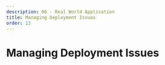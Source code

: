 ```yaml
---
description: 06 - Real World Application
title: Managing Deployment Issues
order: 13
---
```


# Managing Deployment Issues
<!-- 
In this section, we discuss module deployment-related issues and some methods for resolving them. We've already learned that only the Liferay web application itself is deployed to and managed by the Java application server. All Liferay applications run in a Liferay-embedded OSGi container, and that's why resolving module deployment issues typically involves Gogo Shell.

## Deploying Modules Overview

There are multiple ways to deploy and undeploy Liferay modules. Understanding these methods is essential in troubleshooting, as the changes they make in the file system depend on the method. 

## Autodeploy

Autodeploy is the default method of deploying modules to Liferay. You copy the module JAR or legacy WAR into the autodeploy folder, and it gets automatically deployed to the OSGi container. 

By default, the autodeploy folder is `LIFERAY_HOME/deploy`, but it can be configured with `auto.deploy` prefixed settings in the  [portal properties](https://github.com/liferay/liferay-portal/blob/7.2.x/portal-impl/src/portal.properties). 

When a module JAR is read from the autodeploy folder, several things happen in the file system:

* JAR is copied to `LIFERAY_HOME/osgi/modules`.
* JSPs are compiled to `LIFERAY_HOME/work`.
* Runtime state is copied to `LIFERAY_HOME/osgi/state`.
* When using Tomcat, static resources are cached in:
	* `TOMCAT_HOME/work`
	* `TOMCAT_HOME/temp`

It's worth noticing that while the autodeploy method copies the module JARs to `LIFERAY_HOME/osgi/modules`, not all the deployment methods do that, and for the OSGi container runtime, it's not even needed: bytecode in `LIFERAY_HOME/osgi/state` is from where the OSGi container uses the module, and you shouldn't ever edit contents of that folder runtime. If you delete the module JAR in the modules folder, the module will get undeployed.

> Note that the autodeploy mechanism is not cluster-aware; modules deployed to a node's autodeploy folder are deployed only to that node.

## Deploying from the Control Panel

In scenarios where autodeploy folder access is restricted, custom modules can also be deployed from the Control Panel. This method still uses the autodeploy folder internally, meaning that module JARS will also be copied to the `LIFERAY_HOME/osgi/modules` folder:

<img src="../images/deploy-from-control-panel.png" style="max-height:100%"/>

## Deploying from the Gogo Shell

Modules can be installed from within the Gogo Shell directly using the standard Felix Shell commands:

```bash{7}
Trying 127.0.0.1...
Connected to localhost.
Escape character is '^]'.
____________________________
Welcome to Apache Felix Gogo

g! install file:/opt/install/com.liferay.training.bundle-1.0.jar
Bundle ID: 961
```

A few things should be noticed with this method:

* This method doesn't start the bundle automatically.
* The module JAR is not copied to `LIFERAY_HOME/osgi/modules`. 

## Deploying in Dev Studio

When you deploy the modules in Liferay IDE using hot deploy, the autodeploy folder is not used. This method copies the compiled bytecode directly to `LIFERAY_HOME/osgi/state/BUNDLE_ID`.

## Deploying Using Blade

Modules can be deployed using the Blade CLI. This method detects the running JVM automatically, building and deploying the module directly to `LIFERAY_HOME/osgi/state/BUNDLE_ID`. This method can only be used for JARS and not for legacy WARS:

```bash
liferay@liferay$ blade deploy
```

There are some advantages in using this method in your development environment. When run in the folder hierarchy, this command can deploy all the modules in the subdirectories too. The `blade watch` command is useful if you want to use the "hot deploy" feature directly from the _Command Line_. This command watches changes in the source folder and deploys changes automatically:

```bash
liferay@liferay$ blade deploy -w
```

<br />

## Deploying Using the Gradle Wrapper Script

This method is meant to be used with Liferay Workspace with a Tomcat bundle. It tries to copy the compiled module JAR into `WORKSPACE_DIR/bundles/osgi/modules`:

```bash
liferay@liferay$ ./gradlew -w
```

## Deploying Java EE Style WAR Modules

Liferay supports deploying legacy Java EE WAR-style web applications into the OSGi Container. When a WAR file is copied to the autodeploy folder, it gets automatically converted into a WAB bundle, which is then deployed to the OSGi Container. The WAB is an OSGi bundle and stands for *Web Application Bundle*. The WAB is specified in OSGi Compendium.

Liferay's WAB conversion mechanism creates an OSGi-compatible `MANIFEST.MF` file and a compatible folder structure. When a WAR is deployed, the following happens:

1. A WAR archive is copied to `LIFERAY_HOME/deploy`.
1. Liferay generates a WAB bundle on the fly.
1. Bundle runtime bytecode is created in `LIFERAY_HOME/osgi/state/BUNDLE_ID`.
1. The WAR archive gets stored in `LIFERAY_HOME/osgi/war`.

By default, the generated WABs are not stored but you can change the behavior in portal properties:

```properties
module.framework.web.generator.generated.wabs.store=true
module.framework.web.generator.generated.wabs.store.dir=${module.framework.base.dir}/wabs
```

## Note on Marketplace Applications

Liferay Marketplace applications are packaged in Liferay's proprietary LPKG package format. Although the autodeployment process of LPKG packages is the same as for any deployable package type, the LPKG packages are stored in `LIFERAY_HOME/osgi/marketplace`.

<br />

## Undeploying Modules Overview

Let's take a look at the common different undeployment methods and some caveats in using them.

## Deleting a Module JAR

If the deployment method copied the JAR to `LIFERAY_HOME/osgi/modules/MODULE.jar`, removing this file undeploys the module automatically. This is the most common use case.

## Undeploying from the Control Panel

Undeploying the module from the Control Panel removes the module state from `LIFERAY_HOME/osgi/state`, but does not remove the module JAR from `LIFERAY_HOME/osgi/modules`:

<img src="../images/undeploy-from-control-panel.png" style="max-height:100%"/>

A couple things are worth noticing when this method is used. Undeploying from the Control Panel adds an entry for the Blacklister module, preventing a reinstall of the module. Before you can reinstall, you have to remove the blacklist entry. Another thing is that removing the blacklisting automatically reinstalls the module if the JAR is still present in `LIFERAY_HOME/osgi/modules`:

<img src="../images/blacklist-entry.png" style="max-height:100%"/>

## Undeploying from Gogo Shell

Modules can be uninstalled directly from the OSGi container using the `uninstall` command. This method does not remove the module JAR from `LIFERAY_HOME/osgi/modules`:

<br />

```bash
Trying 127.0.0.1...
Connected to localhost.
Escape character is '^]'.
____________________________
Welcome to Apache Felix Gogo

g! uninstall 961
```

<br />

## Module Deployment Recap

Understanding the file-level changes during deployment helps to troubleshoot deployment-related issues. The following diagrams summarize the changes during the deployment process:

<img src="../images/deploy-process.png" style="max-height:100%"/>

As seen in the folder structure:

<img src="../images/deployment-related-directories.png" style="max-height:100%"/>

## Troubleshooting Deployment Issues

Steps to clean the platform and the module state completely are generally as follows:

1. Undeploy the module.
1. Shut down the portal.
1. Delete the module JAR, WAR, or LPKG.
1. Delete the module resources from `LIFERAY_HOME/osgi/state`.
1. Delete the module configuration file `LIFERAY_HOME/osgi/configs`.
1. Delete the compiled JSPs from `LIFERAY_HOME/work`.
1. Delete the content application server's temp folders. In Tomcat:
	* `TOMCAT_HOME/temp/`
	* `TOMCAT_HOME/work/`

Let's discuss some of the common module deployment-related scenarios.

## Undeployed Module Reappears After Restart

## Symptoms

The undeployed module is installed and active after restart.

## Possible Cause

The module JAR, WAR, or LPKG file was not removed by the undeploy method.

## Suggested Solution

Delete the module JAR, LPKG, or WAR file from the respective folder.

## Module Redeployment Fails

## Symptoms

Redeploying a module fails. The module is either not deployed at all or just doesn't start.

## Possible Cause

An old module JAR file might be blocking the redeployment. This might happen, for example, if you were using Gradle deploy or autodeploy and __undeployed__ the module from within Gogo Shell, which doesn't remove the module JAR. There might also be a blacklist entry for the module.

## Possible Solutions

* Delete the module JAR from `LIFERAY_HOME/osgi/modules`.
* Check blacklisting settings in *Control Panel → Configuration → System Settings → Platform → Bundle Blacklist*.

### Module Resources Not Refreshing

## Symptoms

Redeploying the module won't refresh static resources like CSS and JavaScript files or compiled JSP files. 

## Possible Cause

Caching settings might prevent resources from refreshing. There might also be a system time skew or faulty timezone settings letting the system know that current resources are newer than the updated ones.

## Possible Solutions

* Check that the portal is running on development mode. 
* Check that both the development and server machine clocks are synchronized. 
* Check that the portal JVM is running on either the GMT or UTC timezone.

To clear the JSP cache in production, you can also try to clear the direct servlet cache from *Control Panel → Server Administration → Resources → Clear the direct servlet cache*.

## Module Gets Installed But Doesn't Start

This issue type usually falls into two possible categories: 

1. Unsatisfied module dependencies
1. Unsatisfied module requirements

## Unsatisfied Module Dependencies

## Symptoms

The module deploys but remains in the *installed* state and doesn't become *active*.

## Possible Cause

The module didn't make it to the *resolved* state because some of the module's dependencies are missing or couldn't get activated. This might also happen because of the wrong dependency compile scope.

## Possible Solutions

* Check the compile scopes in `build.gradle` if any resource should be included in the build (`compileInclude`).
* Use the Gogo `diag` command to find any missing dependencies in the container.

## Unsatisfied Module Requirements

## Symptoms

The module is in the *active* state, but some of its service components seem not to be working. 

## Possible Cause

OSGi bundles and components have different lifecycles; a bundle may start even if some of its components do not. Usually this happens when some of the component's references (`@Reference`) are not satisfied, i.e., not found or started. There might also be a circular reference. 

## Possible Solutions

* Use the Gogo Shell to find the failing component id by running `ds:unsatisfied BUNDLE_ID`. Then run `scr:info COMPONENT_ID` to find unsatisfied references.
Find out why the reference was not available.
* Run `ds:softCircularDependency` to detect circular references. -->